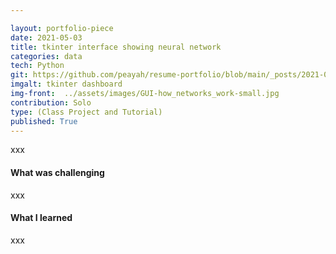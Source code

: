 ```yaml
---

layout: portfolio-piece
date: 2021-05-03
title: tkinter interface showing neural network
categories: data
tech: Python
git: https://github.com/peayah/resume-portfolio/blob/main/_posts/2021-06-23-tkinter-gui
imgalt: tkinter dashboard
img-front:  ../assets/images/GUI-how_networks_work-small.jpg
contribution: Solo
type: (Class Project and Tutorial)
published: True
---
```


xxx

#### What was challenging
xxx

#### What I learned
xxx
